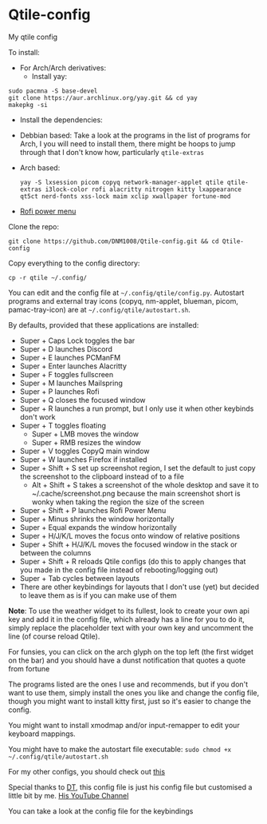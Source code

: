 # Qtile-config
My qtile config

To install:
* For Arch/Arch derivatives:
  * Install yay:
```
sudo pacmna -S base-devel
git clone https://aur.archlinux.org/yay.git && cd yay
makepkg -si
```

* Install the dependencies:
 * Debbian based: Take a look at the programs in the list of programs for Arch, I you will need to install them, there might be hoops to jump through that I don't know how, particularly `qtile-extras`
  
  * Arch based:

    ```
    yay -S lxsession picom copyq network-manager-applet qtile qtile-extras i3lock-color rofi alacritty nitrogen kitty lxappearance qt5ct nerd-fonts xss-lock maim xclip xwallpaper fortune-mod
    ```
  * [Rofi power menu](https://github.com/jluttine/rofi-power-menu)


Clone the repo:

```
git clone https://github.com/DNM1008/Qtile-config.git && cd Qtile-config
```

Copy everything to the config directory:

```
cp -r qtile ~/.config/
```
You can edit and the config file at `~/.config/qtile/config.py`.
Autostart programs and external tray icons (copyq, nm-applet, blueman, picom, pamac-tray-icon) are at `~/.config/qtile/autostart.sh`.

By defaults, provided that these applications are installed:
* Super + Caps Lock toggles the bar
* Super + D launches Discord
* Super + E launches PCManFM
* Super + Enter launches Alacritty
* Super + F toggles fullscreen
* Super + M launches Mailspring
* Super + P launches Rofi
* Super + Q closes the focused window
* Super + R launches a run prompt, but I only use it when other keybinds don't work
* Super + T toggles floating
  * Super + LMB moves the window
  * Super + RMB resizes the window
* Super + V toggles CopyQ main window
* Super + W launches Firefox if installed
* Super + Shift + S set up screenshot region, I set the default to just copy the screenshot to the clipboard instead of to a file
  * Alt + Shift + S takes a screenshot of the whole desktop and save it to ~/.cache/screenshot.png because the main screenshot short is wonky when taking the region the size of the screen 
* Super + Shift + P launches Rofi Power Menu
* Super + Minus shrinks the window horizontally
* Super + Equal expands the window horizontally
* Super + H/J/K/L moves the focus onto window of relative positions
* Super + Shift + H/J/K/L moves the focused window in the stack or between the columns
* Super + Shift + R reloads Qtile configs (do this to apply changes that you made in the config file instead of rebooting/logging out)
* Super + Tab cycles between layouts
* There are other keybindings for layouts that I don't use (yet) but decided to leave them as is if you can make use of them

**Note**: To use the weather widget to its fullest, look to create your own api key and add it in the config file, which already has a line for you to do it, simply replace the placeholder text with your own key and uncomment the line (of course reload Qtile).

For funsies, you can click on the arch glyph on the top left (the first widget on the bar) and you should have a dunst notification that quotes a quote from fortune

The programs listed are the ones I use and recommends, but if you don't want to use them, simply install the ones you like and change the config file, though you might want to install kitty first, just so it's easier to change the config.
  

You might want to install xmodmap and/or input-remapper to edit your keyboard mappings.

You might have to make the autostart file executable: `sudo chmod +x ~/.config/qtile/autostart.sh`

For my other configs, you should check out [this](https://github.com/DNM1008/Other-configs)

Special thanks to [DT](https://gitlab.com/dwt1), this config file is just his config file but customised a little bit by me.
[His YouTube Channel](https://www.youtube.com/@DistroTube)

You can take a look at the config file for the keybindings
